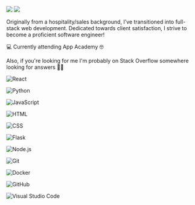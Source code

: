 <a href="https://www.linkedin.com/in/danielpong/"><img src="https://img.shields.io/badge/-Lets%20Link-0077B5?style=flat&logo=Linkedin&logoColor=white"/></a>
<a href="mailto:pongdaniel17@gmail.com"><img src="https://img.shields.io/badge/-Gmail-D14836?style=flat&logo=Gmail&logoColor=white"/></a>

Originally from a hospitality/sales background, I’ve transitioned into full-stack web development. 
Dedicated towards client satisfaction, I strive to become a proficient software engineer!

💻 Currently attending App Academy 🤓

Also, if you're looking for me I'm probably on Stack Overflow somewhere looking for answers 👨‍💻

![React](https://img.shields.io/badge/-React-05122A?style=flat&logo=react)

![Python](https://img.shields.io/badge/-Python-05122A?style=flat&logo=python)

![JavaScript](https://img.shields.io/badge/-JavaScript-05122A?style=flat&logo=javascript)

![HTML](https://img.shields.io/badge/-HTML-05122A?style=flat&logo=HTML5)

![CSS](https://img.shields.io/badge/-CSS-05122A?style=flat&logo=CSS3&logoColor=1572B6)

![Flask](https://img.shields.io/badge/-Flask-05122A?style=flat&logo=flask)

![Node.js](https://img.shields.io/badge/-Node.js-05122A?style=flat&logo=node.js)

![Git](https://img.shields.io/badge/-Git-05122A?style=flat&logo=git)

![Docker](https://img.shields.io/badge/-Docker-05122A?style=flat&logo=Docker)

![GitHub](https://img.shields.io/badge/-GitHub-05122A?style=flat&logo=github)

![Visual Studio Code](https://img.shields.io/badge/-Visual%20Studio%20Code-05122A?style=flat&logo=visual-studio-code&logoColor=007ACC)
